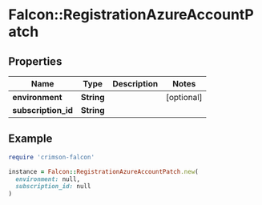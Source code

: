 # Falcon::RegistrationAzureAccountPatch

## Properties

| Name | Type | Description | Notes |
| ---- | ---- | ----------- | ----- |
| **environment** | **String** |  | [optional] |
| **subscription_id** | **String** |  |  |

## Example

```ruby
require 'crimson-falcon'

instance = Falcon::RegistrationAzureAccountPatch.new(
  environment: null,
  subscription_id: null
)
```


